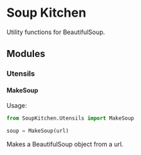 # Soup Kitchen

Utility functions for BeautifulSoup.

## Modules

### Utensils

#### MakeSoup

Usage:

```python
from SoupKitchen.Utensils import MakeSoup

soup = MakeSoup(url)
```

Makes a BeautifulSoup object from a url.